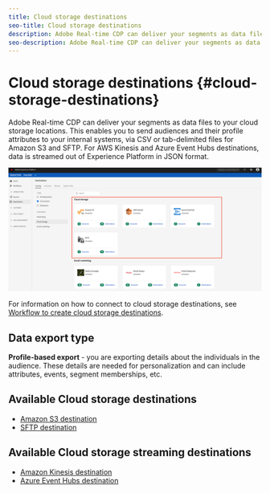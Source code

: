 ```yaml
---
title: Cloud storage destinations
seo-title: Cloud storage destinations
description: Adobe Real-time CDP can deliver your segments as data files to your Amazon S3, AWS Kinesis, Azure Event Hubs, or SFTP cloud storage locations.
seo-description: Adobe Real-time CDP can deliver your segments as data files to your Amazon S3, AWS Kinesis, Azure Event Hubs, or SFTP cloud storage locations.
---
```


# Cloud storage destinations {#cloud-storage-destinations}

Adobe Real-time CDP can deliver your segments as data files to your cloud storage locations. This enables you to send audiences and their profile attributes to your internal systems, via CSV or tab-delimited files for Amazon S3 and SFTP. For AWS Kinesis and Azure Event Hubs destinations, data is streamed out of Experience Platform in JSON format.

![Adobe Cloud storage destinations](/help/rtcdp/destinations/assets/cloud-storage-destinations.png)

For information on how to connect to cloud storage destinations, see [Workflow to create cloud storage destinations](/help/rtcdp/destinations/cloud-storage-destinations-workflow.md).

## Data export type

**Profile-based export** -  you are exporting details about the individuals in the audience. These details are needed for personalization and can include attributes, events, segment memberships, etc.

## Available Cloud storage destinations

* [Amazon S3 destination](/help/rtcdp/destinations/amazon-s3-destination.md)
* [SFTP destination](/help/rtcdp/destinations/sftp-destination.md)

## Available Cloud storage streaming destinations

* [Amazon Kinesis destination](/help/rtcdp/destinations/amazon-kinesis-destination.md)
* [Azure Event Hubs destination](/help/rtcdp/destinations/azure-event-hubs-destination.md)
